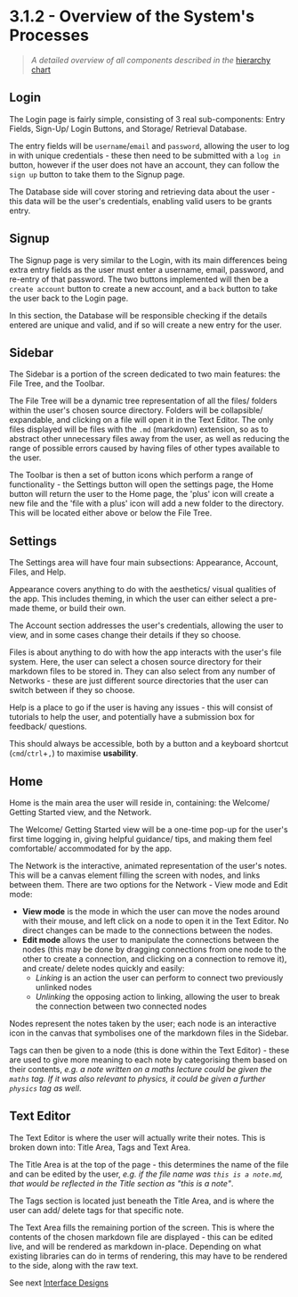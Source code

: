 # 3.1.2 - Overview of the System's Processes

> _A detailed overview of all components described in the_ [hierarchy chart](./3.1.1-decomposition.md)

## Login

The Login page is fairly simple, consisting of 3 real sub-components: Entry Fields, Sign-Up/ Login Buttons, and Storage/ Retrieval Database.

The entry fields will be `username`/`email` and `password`, allowing the user to log in with unique credentials - these then need to be submitted with a `log in` button, however if the user does not have an account, they can follow the `sign up` button to take them to the Signup page.

The Database side will cover storing and retrieving data about the user - this data will be the user's credentials, enabling valid users to be grants entry.

## Signup

The Signup page is very similar to the Login, with its main differences being extra entry fields as the user must enter a username, email, password, and re-entry of that password. The two buttons implemented will then be a `create account` button to create a new account, and a `back` button to take the user back to the Login page.

In this section, the Database will be responsible checking if the details entered are unique and valid, and if so will create a new entry for the user.

## Sidebar

The Sidebar is a portion of the screen dedicated to two main features: the File Tree, and the Toolbar.

The File Tree will be a dynamic tree representation of all the files/ folders within the user's chosen source directory. Folders will be collapsible/ expandable, and clicking on a file will open it in the Text Editor. The only files displayed will be files with the `.md` (markdown) extension, so as to abstract other unnecessary files away from the user, as well as reducing the range of possible errors caused by having files of other types available to the user.

The Toolbar is then a set of button icons which perform a range of functionality - the Settings button will open the settings page, the Home button will return the user to the Home page, the 'plus' icon will create a new file and the 'file with a plus' icon will add a new folder to the directory. This will be located either above or below the File Tree.

## Settings

The Settings area will have four main subsections: Appearance, Account, Files, and Help.

Appearance covers anything to do with the aesthetics/ visual qualities of the app. This includes theming, in which the user can either select a pre-made theme, or build their own.

The Account section addresses the user's credentials, allowing the user to view, and in some cases change their details if they so choose.

Files is about anything to do with how the app interacts with the user's file system. Here, the user can select a chosen source directory for their markdown files to be stored in. They can also select from any number of Networks - these are just different source directories that the user can switch between if they so choose.

Help is a place to go if the user is having any issues - this will consist of tutorials to help the user, and potentially have a submission box for feedback/ questions.

This should always be accessible, both by a button and a keyboard shortcut (`cmd`/`ctrl`+`,`) to maximise **usability**.

## Home

Home is the main area the user will reside in, containing: the Welcome/ Getting Started view, and the Network.

The Welcome/ Getting Started view will be a one-time pop-up for the user's first time logging in, giving helpful guidance/ tips, and making them feel comfortable/ accommodated for by the app.

The Network is the interactive, animated representation of the user's notes. This will be a canvas element filling the screen with nodes, and links between them. There are two options for the Network - View mode and Edit mode:

- **View mode** is the mode in which the user can move the nodes around with their mouse, and left click on a node to open it in the Text Editor. No direct changes can be made to the connections between the nodes.
- **Edit mode** allows the user to manipulate the connections between the nodes (this may be done by dragging connections from one node to the other to create a connection, and clicking on a connection to remove it), and create/ delete nodes quickly and easily:
  - _Linking_ is an action the user can perform to connect two previously unlinked nodes
  - _Unlinking_ the opposing action to linking, allowing the user to break the connection between two connected nodes

Nodes represent the notes taken by the user; each node is an interactive icon in the canvas that symbolises one of the markdown files in the Sidebar.

Tags can then be given to a node (this is done within the Text Editor) - these are used to give more meaning to each note by categorising them based on their contents, _e.g. a note written on a maths lecture could be given the `maths` tag. If it was also relevant to physics, it could be given a further `physics` tag as well_.

## Text Editor

The Text Editor is where the user will actually write their notes. This is broken down into: Title Area, Tags and Text Area.

The Title Area is at the top of the page - this determines the name of the file and can be edited by the user, _e.g. if the file name was `this is a note.md`, that would be reflected in the Title section as "this is a note"_.

The Tags section is located just beneath the Title Area, and is where the user can add/ delete tags for that specific note.

The Text Area fills the remaining portion of the screen. This is where the contents of the chosen markdown file are displayed - this can be edited live, and will be rendered as markdown in-place. Depending on what existing libraries can do in terms of rendering, this may have to be rendered to the side, along with the raw text.

See next [Interface Designs](./3.1.3-interface_designs.md)
